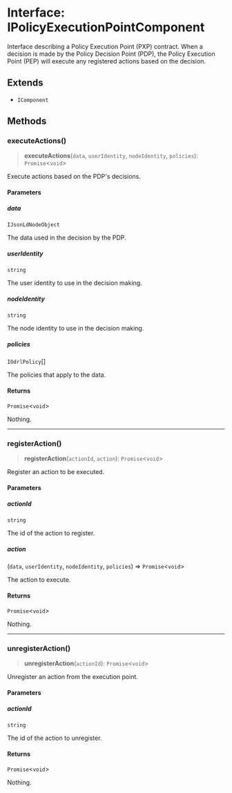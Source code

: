 # Interface: IPolicyExecutionPointComponent

Interface describing a Policy Execution Point (PXP) contract.
When a decision is made by the Policy Decision Point (PDP),
the Policy Execution Point (PEP) will execute any
registered actions based on the decision.

## Extends

- `IComponent`

## Methods

### executeActions()

> **executeActions**(`data`, `userIdentity`, `nodeIdentity`, `policies`): `Promise`\<`void`\>

Execute actions based on the PDP's decisions.

#### Parameters

##### data

`IJsonLdNodeObject`

The data used in the decision by the PDP.

##### userIdentity

`string`

The user identity to use in the decision making.

##### nodeIdentity

`string`

The node identity to use in the decision making.

##### policies

`IOdrlPolicy`[]

The policies that apply to the data.

#### Returns

`Promise`\<`void`\>

Nothing.

***

### registerAction()

> **registerAction**(`actionId`, `action`): `Promise`\<`void`\>

Register an action to be executed.

#### Parameters

##### actionId

`string`

The id of the action to register.

##### action

(`data`, `userIdentity`, `nodeIdentity`, `policies`) => `Promise`\<`void`\>

The action to execute.

#### Returns

`Promise`\<`void`\>

Nothing.

***

### unregisterAction()

> **unregisterAction**(`actionId`): `Promise`\<`void`\>

Unregister an action from the execution point.

#### Parameters

##### actionId

`string`

The id of the action to unregister.

#### Returns

`Promise`\<`void`\>

Nothing.

